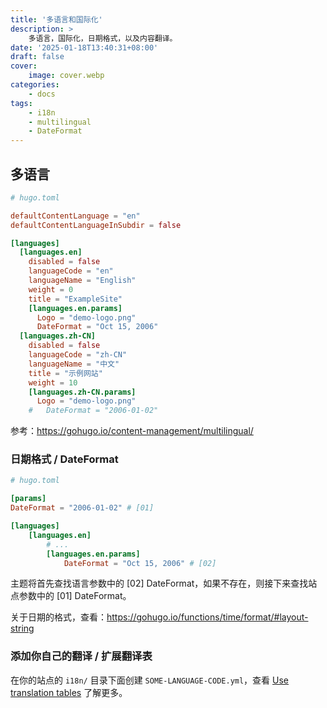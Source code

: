 ```yaml
---
title: '多语言和国际化'
description: >
    多语言，国际化，日期格式，以及内容翻译。
date: '2025-01-18T13:40:31+08:00'
draft: false
cover:
    image: cover.webp
categories:
    - docs
tags:
    - i18n
    - multilingual
    - DateFormat
---
```


## 多语言

```toml
# hugo.toml

defaultContentLanguage = "en"
defaultContentLanguageInSubdir = false

[languages]
  [languages.en]
    disabled = false
    languageCode = "en"
    languageName = "English"
    weight = 0
    title = "ExampleSite"
    [languages.en.params]
      Logo = "demo-logo.png"
      DateFormat = "Oct 15, 2006"
  [languages.zh-CN]
    disabled = false
    languageCode = "zh-CN"
    languageName = "中文"
    title = "示例网站"
    weight = 10
    [languages.zh-CN.params]
      Logo = "demo-logo.png"
    #   DateFormat = "2006-01-02"
```

参考：https://gohugo.io/content-management/multilingual/

### 日期格式 / DateFormat

```toml
# hugo.toml

[params]
DateFormat = "2006-01-02" # [01]

[languages]
    [languages.en]
        # ...
        [languages.en.params]
            DateFormat = "Oct 15, 2006" # [02]
```

主题将首先查找语言参数中的 [02] DateFormat，如果不存在，则接下来查找站点参数中的 [01] DateFormat。

关于日期的格式，查看：https://gohugo.io/functions/time/format/#layout-string

### 添加你自己的翻译 / 扩展翻译表

在你的站点的 `i18n/` 目录下面创建 `SOME-LANGUAGE-CODE.yml`，查看 [Use translation tables][hugo-i18n] 了解更多。

[hugo-i18n]: https://gohugo.io/content-management/multilingual/#use-translation-tables "Use translation tables"
